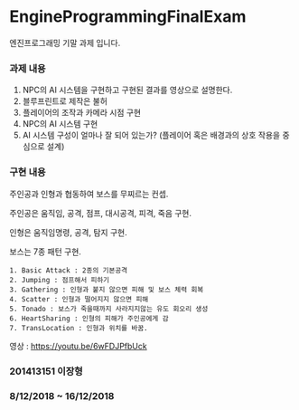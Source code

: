 # EngineProgrammingFinalExam
엔진프로그래밍 기말 과제 입니다.

### 과제 내용

1. NPC의 AI 시스템을 구현하고 구현된 결과를 영상으로 설명한다.
2. 블루프린트로 제작은 불허
3. 플레이어의 조작과 카메라 시점 구현
4. NPC의 AI 시스템 구현
5. AI 시스템 구성이 얼마나 잘 되어 있는가? (플레이어 혹은 배경과의 상호 작용을 중심으로 설계)

### 구현 내용

주인공과 인형과 협동하여 보스를 무찌르는 컨셉.

주인공은 움직임, 공격, 점프, 대시공격, 피격, 죽음 구현.

인형은 움직임명령, 공격, 탐지 구현.

보스는 7종 패턴 구현.

```
1. Basic Attack : 2종의 기본공격
2. Jumping : 점프해서 피하기
3. Gathering : 인형과 붙지 않으면 피해 및 보스 체력 회복
4. Scatter : 인형과 떨어지지 않으면 피해
5. Tonado : 보스가 죽을때까지 사라지지않는 유도 회오리 생성
6. HeartSharing : 인형의 피해가 주인공에게 감
7. TransLocation : 인형과 위치를 바꿈.
```

영상 : https://youtu.be/6wFDJPfbUck

### 201413151 이장형
### 8/12/2018 ~ 16/12/2018